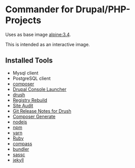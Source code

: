 Commander for Drupal/PHP-Projects
===============

Uses as base image [alpine:3.4](https://hub.docker.com/_/alpine/).

This is intended as an interactive image.

Installed Tools
---------------
* Mysql client
* PostgreSQL client
* [composer](https://getcomposer.org/)
* [Drupal Console Launcher](http://drupalconsole.com/)
* [drush](https://github.com/drush-ops/drush)
 * [Registry Rebuild](https://www.drupal.org/project/registry_rebuild)
 * [Site Audit](https://www.drupal.org/project/site_audit)
 * [Git Release Notes for Drush](https://www.drupal.org/project/grn)
 * [Composer Generate](https://www.drupal.org/project/composer_generate)
* [nodejs](http://nodejs.org/)
 * [npm](https://www.npmjs.com/)
 * [yarn](https://www.npmjs.com/package/yarn)
* [Ruby](https://www.ruby-lang.org/)
 * [compass](http://compass-style.org/)
 * [bundler](http://bundler.io/)
* [sassc](http://sass-lang.com/libsass)
* [jekyll](http://jekyllrb.com/)
